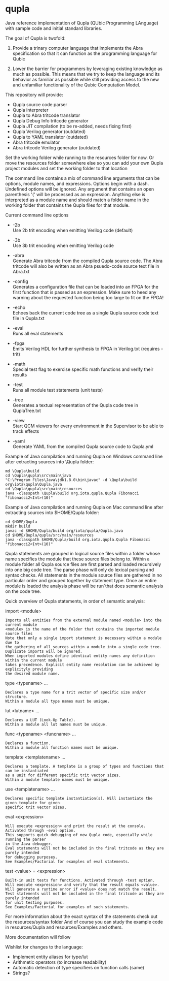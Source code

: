 # qupla

Java reference implementation of Qupla (QUbic Programming LAnguage) with sample code and initial standard libraries.

The goal of Qupla is twofold:

1. Provide a trinary computer language that implements the Abra specification so that it can function as the programming language for Qubic

2. Lower the barrier for programmers by leveraging existing knowledge as much as possible. This means that we try to keep the language and its behavior as familiar as possible while still providing access to the new and unfamiliar functionality of the Qubic Computation Model.

This repository will provide:
* Qupla source code parser
* Qupla interpreter
* Qupla to Abra tritcode translator
* Qupla Debug Info tritcode generator
* Qupla JIT compilation (to be re-added, needs fixing first)
* Qupla Verilog generator (outdated)
* Qupla to YAML translator (outdated)
* Abra tritcode emulator
* Abra tritcode Verilog generator (outdated)

Set the working folder while running to the resources folder for now.
Or move the resources folder somewhere else so you can add your own Qupla project
modules and set the working folder to that location

The command line contains a mix of command line arguments that can be options,
module names, and expressions. Options begin with a dash. Undefined options will
be ignored. Any argument that contains an open parenthesis '(' will be processed
as an expression. Anything else is interpreted as a module name and should match
a folder name in the working folder that contains the Qupla files for that module.

Current command line options

- -2b  
  Use 2b trit encoding when emitting Verilog code (default)

- -3b  
  Use 3b trit encoding when emitting Verilog code

- -abra  
  Generate Abra tritcode from the compiled Qupla source code. The Abra tritcode will
  also be written as an Abra psuedo-code source text file in Abra.txt

- -config  
  Generates a configuration file that can be loaded into an FPGA for the first
  function that is passed as an expression. Make sure to heed any warning about
  the requested function being too large to fit on the FPGA!
  
- -echo  
  Echoes back the current code tree as a single Qupla source code text file in Qupla.txt

- -eval  
  Runs all eval statements

- -fpga  
  Emits Verilog HDL for further synthesis to FPGA in Verilog.txt (requires -trit)

- -math  
  Special test flag to exercise specific math functions and verify their results

- -test  
  Runs all module test statements (unit tests)

- -tree  
  Generates a textual representation of the Qupla code tree in QuplaTree.txt

- -view  
  Start QCM viewers for every environment in the Supervisor to be able to track effects

- -yaml  
  Generate YAML from the compiled Qupla source code to Qupla.yml


Example of Java compilation and running Qupla on Windows command line after extracting sources into \Qupla folder:

    md \Qupla\build
    cd \Qupla\qupla\src\main\java
    "C:\Program Files\Java\jdk1.8.0\bin\javac" -d \Qupla\build org\iota\qupla\Qupla.java
    cd \Qupla\qupla\src\main\resources
    java -classpath \Qupla\build org.iota.qupla.Qupla Fibonacci "fibonacci2<Int>(10)"



Example of Java compilation and running Qupla on Mac command line after extracting sources into $HOME/Qupla folder:

    cd $HOME/Qupla
    mkdir build
    javac -d $HOME/Qupla/build org/iota/qupla/Qupla.java
    cd $HOME/Qupla/qupla/src/main/resources
    java -classpath $HOME/Qupla/build org.iota.qupla.Qupla Fibonacci "fibonacci2<Int>(10)"



Qupla statements are grouped in logical source files within a folder whose name specifies the module that these source files belong to.
Within a module folder all Qupla source files are first parsed and loaded recursively into one big code tree.
The parse phase will only do lexical parsing and syntax checks.
All statements in the module source files are gathered in no particular order and grouped together by statement type.
Once an entire module is loaded the analysis phase will be run`that does semantic analysis on the code tree.

Quick overview of Qupla statements, in order of semantic analysis:

import \<module\>

    Imports all entities from the external module named <module> into the current module
    <module> is the name of the folder that contains the imported module source files
    Note that only a single import statement is necessary within a module due to
    the gathering of all sources within a module into a single code tree.
    Duplicate imports will be ignored.
    When imported modules define identical entity names any definition within the current module
    takes precedence. Explicit entity name resolution can be achieved by explicityly providing
    the desired module name.

type \<typename\> ...

    Declares a type name for a trit vector of specific size and/or structure.
    Within a module all type names must be unique.
    
lut \<lutname\> ...

    Declares a LUT (Look-Up Table).
    Within a module all lut names must be unique.
    
func \<typename\> \<funcname\> ...

    Declares a function.
    Within a module all function names must be unique.
       
template \<templatename\> ...

    Declares a template. A template is a group of types and functions that can be instantiated
    as a unit for different specific trit vector sizes.
    Within a module template names must be unique.
    
use \<templatename\> ...

    Declares specific template instantiation(s). Will instantiate the given template for given
    specific trit vector sizes.
    
eval \<expression\>

    Will execute <expression> and print the result at the console. Activated through -eval option.
    This supports quick debugging of new Qupla code, especially while running the parser
    in the Java debugger.
    Eval statements will not be included in the final tritcode as they are purely intended
    for debugging purposes.
    See Examples/Factorial for examples of eval statements.
    
test \<value\> = \<expression\>

    Built-in unit tests for functions. Activated through -test option.
    Will execute <expression> and verify that the result equals <value>.
    Will generate a runtime error if <value> does not match the result.
    Test statements will not be included in the final tritcode as they are purely intended
    for unit testing purposes.
    See Examples/Factorial for examples of such statements.
    

For more information about the exact syntax of the statements check out the resources/syntax folder
And of course you can study the example code in resources/Qupla and resources/Examples and others.

More documentation will follow


Wishlist for changes to the language:
* Implement entity aliases for type/lut
* Arithmetic operators (to increase readability)
* Automatic detection of type specifiers on function calls (same)
* Strings?

